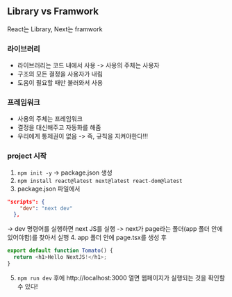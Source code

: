 ## Library vs Framwork

React는 Library, Next는 framwork

### 라이브러리

- 라이브러리는 코드 내에서 사용 -> 사용의 주체는 사용자
- 구조의 모든 결정을 사용자가 내림
- 도움이 필요할 때만 불러와서 사용

### 프레임워크

- 사용의 주체는 프레임워크
- 결정을 대신해주고 자동화를 해줌
- 우리에게 통제권이 없음 -> 즉, 규칙을 지켜야한다!!!

### project 시작

1. `npm init -y` -> package.json 생성
2. `npm install react@latest next@latest react-dom@latest`
3. package.json 파일에서

```json
"scripts": {
    "dev": "next dev"
  },
```

-> dev 명령어를 실행하면 next JS를 실행 -> next가 page라는 폴더(app 폴더 안에 있어야함)를 찾아서 실행 4. app 폴더 안에 page.tsx를 생성 후

```ts
export default function Tomato() {
  return <h1>Hello NextJS!</h1>;
}
```

5. `npm run dev` 후에 http://localhost:3000 열면 웹페이지가 실행되는 것을 확인할 수 있다!
